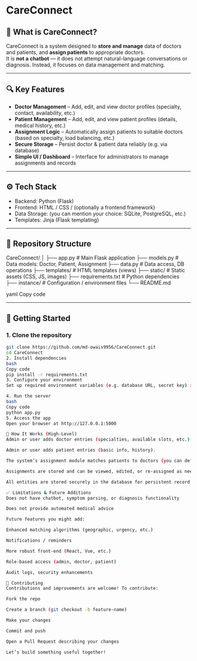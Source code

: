 # CareConnect



## 🏥 What is CareConnect?

CareConnect is a system designed to **store and manage** data of doctors and patients, and **assign patients** to appropriate doctors.  
It is **not a chatbot** — it does not attempt natural-language conversations or diagnosis. Instead, it focuses on data management and matching.

---

## 🔍 Key Features

- **Doctor Management** – Add, edit, and view doctor profiles (specialty, contact, availability, etc.)  
- **Patient Management** – Add, edit, and view patient profiles (details, medical history, etc.)  
- **Assignment Logic** – Automatically assign patients to suitable doctors (based on specialty, load balancing, etc.)  
- **Secure Storage** – Persist doctor & patient data reliably (e.g. via database)  
- **Simple UI / Dashboard** – Interface for administrators to manage assignments and records  

---

## ⚙ Tech Stack

- Backend: Python (Flask)  
- Frontend: HTML / CSS / (optionally a frontend framework)  
- Data Storage: (you can mention your choice: SQLite, PostgreSQL, etc.)  
- Templates: Jinja (Flask templating)  

---

## 📂 Repository Structure

CareConnect/
│
├── app.py # Main Flask application
├── models.py # Data models: Doctor, Patient, Assignment
├── data.py # Data access, DB operations
├── templates/ # HTML templates (views)
├── static/ # Static assets (CSS, JS, images)
├── requirements.txt # Python dependencies
├── instance/ # Configuration / environment files
└── README.md

yaml
Copy code

---

## 🚀 Getting Started

### 1. Clone the repository  
```bash
git clone https://github.com/md-owais9956/CareConnect.git
cd CareConnect
2. Install dependencies
bash
Copy code
pip install -r requirements.txt
3. Configure your environment
Set up required environment variables (e.g. database URL, secret key) in instance/ or via your system environment.

4. Run the server
bash
Copy code
python app.py
5. Access the app
Open your browser at http://127.0.0.1:5000

🧩 How It Works (High-Level)
Admin or user adds doctor entries (specialties, available slots, etc.).

Admin or user adds patient entries (basic info, history).

The system’s assignment module matches patients to doctors (you can define criteria: specialty match, availability, current load, etc.).

Assignments are stored and can be viewed, edited, or re-assigned as needed.

All entities are stored securely in the database for persistent record keeping.

✅ Limitations & Future Additions
Does not have chatbot, symptom parsing, or diagnosis functionality

Does not provide automated medical advice

Future features you might add:

Enhanced matching algorithms (geographic, urgency, etc.)

Notifications / reminders

More robust front-end (React, Vue, etc.)

Role-based access (admin, doctor, patient)

Audit logs, security enhancements

🤝 Contributing
Contributions and improvements are welcome! To contribute:

Fork the repo

Create a branch (git checkout -b feature-name)

Make your changes

Commit and push

Open a Pull Request describing your changes

Let’s build something useful together!
